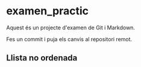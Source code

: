 # examen_practic

Aquest és un projecte d'examen de Git i Markdown.

Fes un commit i puja els canvis al repositori remot.

## Llista no ordenada